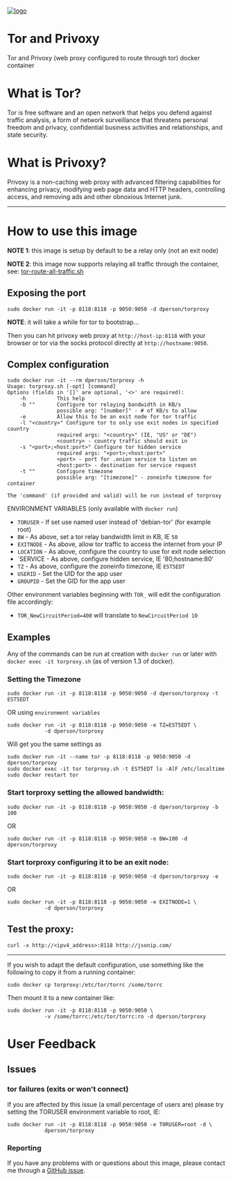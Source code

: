 [![logo](https://raw.githubusercontent.com/dperson/torproxy/master/logo.png)](https://torproject.org/)

# Tor and Privoxy

Tor and Privoxy (web proxy configured to route through tor) docker container

# What is Tor?

Tor is free software and an open network that helps you defend against traffic
analysis, a form of network surveillance that threatens personal freedom and
privacy, confidential business activities and relationships, and state security.

# What is Privoxy?

Privoxy is a non-caching web proxy with advanced filtering capabilities for
enhancing privacy, modifying web page data and HTTP headers, controlling access,
and removing ads and other obnoxious Internet junk.

---

# How to use this image

**NOTE 1**: this image is setup by default to be a relay only (not an exit node)

**NOTE 2**: this image now supports relaying all traffic through the container,
see: [tor-route-all-traffic.sh](https://github.com/dperson/torproxy/blob/master/tor-route-all-traffic.sh)

## Exposing the port

    sudo docker run -it -p 8118:8118 -p 9050:9050 -d dperson/torproxy

**NOTE**: it will take a while for tor to bootstrap...

Then you can hit privoxy web proxy at `http://host-ip:8118` with your browser or
tor via the socks protocol directly at `http://hostname:9050`.


## Complex configuration

    sudo docker run -it --rm dperson/torproxy -h
    Usage: torproxy.sh [-opt] [command]
    Options (fields in '[]' are optional, '<>' are required):
        -h          This help
        -b ""       Configure tor relaying bandwidth in KB/s
                    possible arg: "[number]" - # of KB/s to allow
        -e          Allow this to be an exit node for tor traffic
        -l "<country>" Configure tor to only use exit nodes in specified country
                    required args: "<country>" (IE, "US" or "DE")
                    <country> - country traffic should exit in
        -s "<port>;<host:port>" Configure tor hidden service
                    required args: "<port>;<host:port>"
                    <port> - port for .onion service to listen on
                    <host:port> - destination for service request
        -t ""       Configure timezone
                    possible arg: "[timezone]" - zoneinfo timezone for container

    The 'command' (if provided and valid) will be run instead of torproxy

ENVIRONMENT VARIABLES (only available with `docker run`)

 * `TORUSER` - If set use named user instead of 'debian-tor' (for example root)
 * `BW` - As above, set a tor relay bandwidth limit in KB, IE `50`
 * `EXITNODE` - As above, allow tor traffic to access the internet from your IP
 * `LOCATION` - As above, configure the country to use for exit node selection
 * `SERVICE - As above, configure hidden service, IE '80;hostname:80'
 * `TZ` - As above, configure the zoneinfo timezone, IE `EST5EDT`
 * `USERID` - Set the UID for the app user
 * `GROUPID` - Set the GID for the app user

Other environment variables beginning with `TOR_` will edit the configuration
file accordingly:

 * `TOR_NewCircuitPeriod=400` will translate to `NewCircuitPeriod 10`

## Examples

Any of the commands can be run at creation with `docker run` or later with
`docker exec -it torproxy.sh` (as of version 1.3 of docker).

### Setting the Timezone

    sudo docker run -it -p 8118:8118 -p 9050:9050 -d dperson/torproxy -t EST5EDT

OR using `environment variables`

    sudo docker run -it -p 8118:8118 -p 9050:9050 -e TZ=EST5EDT \
                -d dperson/torproxy

Will get you the same settings as

    sudo docker run -it --name tor -p 8118:8118 -p 9050:9050 -d dperson/torproxy
    sudo docker exec -it tor torproxy.sh -t EST5EDT ls -AlF /etc/localtime
    sudo docker restart tor

### Start torproxy setting the allowed bandwidth:

    sudo docker run -it -p 8118:8118 -p 9050:9050 -d dperson/torproxy -b 100

OR

    sudo docker run -it -p 8118:8118 -p 9050:9050 -e BW=100 -d dperson/torproxy

### Start torproxy configuring it to be an exit node:

    sudo docker run -it -p 8118:8118 -p 9050:9050 -d dperson/torproxy -e

OR

    sudo docker run -it -p 8118:8118 -p 9050:9050 -e EXITNODE=1 \
                -d dperson/torproxy

## Test the proxy:

    curl -x http://<ipv4_address>:8118 http://jsonip.com/

---

If you wish to adapt the default configuration, use something like the following
to copy it from a running container:

    sudo docker cp torproxy:/etc/tor/torrc /some/torrc

Then mount it to a new container like:

    sudo docker run -it -p 8118:8118 -p 9050:9050 \
                -v /some/torrc:/etc/tor/torrc:ro -d dperson/torproxy

# User Feedback

## Issues

### tor failures (exits or won't connect)

If you are affected by this issue (a small percentage of users are) please try
setting the TORUSER environment variable to root, IE:

    sudo docker run -it -p 8118:8118 -p 9050:9050 -e TORUSER=root -d \
                dperson/torproxy

### Reporting

If you have any problems with or questions about this image, please contact me
through a [GitHub issue](https://github.com/dperson/torproxy/issues).
